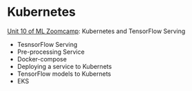 # Kubernetes
[Unit 10 of ML Zoomcamp](https://github.com/alexeygrigorev/mlbookcamp-code/tree/master/course-zoomcamp/10-kubernetes): Kubernetes and TensorFlow Serving
* TesnsorFlow Serving
* Pre-processing Service
* Docker-compose
* Deploying a service to Kubernets
* TensorFlow models to Kubernets
* EKS
